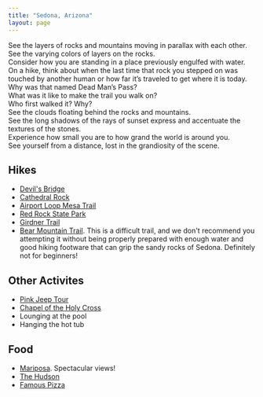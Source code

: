 ```yaml
---
title: "Sedona, Arizona"
layout: page
---
```

See the layers of rocks and mountains moving in parallax with each other.    
See the varying colors of layers on the rocks.  
Consider how you are standing in a place previously engulfed with water.  
On a hike, think about when the last time that rock you stepped on was touched by another human or how far it’s traveled to get where it is today.  
Why was that named Dead Man’s Pass?  
What was it like to make the trail you walk on?  
Who first walked it? Why?  
See the clouds floating behind the rocks and mountains.  
See the long shadows of the rays of sunset express and accentuate the textures of the stones.  
Experience how small you are to how grand the world is around you.  
See yourself from a distance, lost in the grandiosity of the scene.  

## Hikes

* [Devil's Bridge](https://www.tripadvisor.com/Attraction_Review-g31352-d107190-Reviews-Devil_s_Bridge_Trail-Sedona_Arizona.html)
* [Cathedral Rock](https://www.tripadvisor.com/Attraction_Review-g31352-d126802-Reviews-Cathedral_Rock-Sedona_Arizona.html)
* [Airport Loop Mesa Trail](https://www.tripadvisor.com/Attraction_Review-g31352-d10400409-Reviews-Airport_Loop_Trail-Sedona_Arizona.html)
* [Red Rock State Park](https://www.alltrails.com/parks/us/arizona/red-rock-state-park)
* [Girdner Trail](https://www.alltrails.com/trail/us/arizona/girdner-trail)
* [Bear Mountain Trail](https://www.alltrails.com/trail/us/arizona/bear-mountain). This is a difficult trail, and we don't recommend you attempting it without being properly prepared with enough water and good hiking footware that can grip the sandy rocks of Sedona. Definitely not for beginners!

## Other Activites

* [Pink Jeep Tour](https://www.pinkadventuretours.com/tours/sedona-tours)
* [Chapel of the Holy Cross](https://en.wikipedia.org/wiki/Chapel_of_the_Holy_Cross_(Sedona,_Arizona))
* Lounging at the pool
* Hanging the hot tub

## Food

* [Mariposa](https://www.mariposasedona.com/). Spectacular views!
* [The Hudson](https://thehudsonsedona.com/)
* [Famous Pizza](https://www.azfamouspizza.com/)